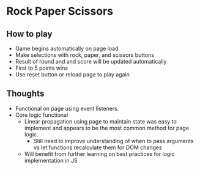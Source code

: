 # Rock Paper Scissors

## How to play
* Game begins automatically on page load
* Make selections with rock, paper, and scissors buttons
* Result of round and and score will be updated automatically
* First to 5 points wins
* Use reset button or reload page to play again

## Thoughts
* Functional on page using event listeners. 
* Core logic functional
    * Linear propagation using page to maintain state was easy to implement and appears to be the most common method for page logic. 
        * Still need to improve understanding of when to pass arguments vs let functions recalculate them for DOM changes
    * Will benefit from further learning on best practices for logic implementation in JS